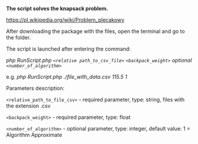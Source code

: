 **The script solves the knapsack problem.**

https://pl.wikipedia.org/wiki/Problem_plecakowy

After downloading the package with the files, open the terminal and go to the folder.

The script is launched after entering the command:

_php RunScript.php `<relative path_to_csv_file>` `<backpack_weight>` optional `<number_of_algorithm>`_

e.g.
_php RunScript.php ./file_with_data.csv 115.5 1_


Parameters description:

`<relative_path_to_file_csv>` - required parameter, type: string, files with the extension .csv

`<backpack_weight>` - required parameter, type: float

`<number_of_algorithm>` - optional parameter, type: integer, default value: 1 = Algorithm Approximate